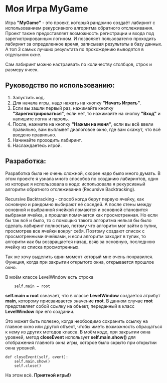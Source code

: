 # Моя Игра MyGame

Игра **"MyGame"** - это проект, который рандомно создаёт лабиринт с использованием рекурсивного алгоритма обратного отслеживания.
Проект также предоставляет возможность регистрации и входа под зарегистрированным логином.
И позволяет пользователю проходить лабиринт за определенное время, записывая результаты в базу данных.
А топ 3 самых лучших результата по прохождению выводятся в отдельном окне.

Сам лабиринт можно настраивать по количеству столбцов, строк и размеру ячеек.

## Руководство по использованию:

1. Запустить код.
2. Для начала игры, надо нажать на кнопку **"Начать Играть"**.
3. Если вы зашли первый раз, нажимайте кнопку **"Зарегистрироваться"**, если нет, то нажимайте на кнопку **"Вход"** и напишите логин и пароль.
4. После, нажмите на кнопку **"Нажми на меня"**, если вы всё ввели правильно, вам выплывет диалоговое окно, где вам скажут, что всё введено правильно.
5. Начинайте проходить лабиринт.
6. Наслаждаетесь игрой.

## Разработка: 
 Разработка была не очень сложной, скорее надо было много думать.
В этом проекте я узнала много способов по созданию лабиринтов, один из которых я использовала в коде: использовала я рекурсивный алгоритм обратного отслеживания (Recursive Backtracking).

Recursive Backtracking - способ когда берут первую ячейку, как основную и рандомно выбирают её соседей. 
А после стены между основной и выбранной ячейкой ломаются и основной становится выбраная ячейка, а прошлая помечается как просмотренная.
Но если бы так всё и было, то с помощью такого алгоритма нельзя бы было сделать лабиринт полностью, потому что алгоритм мог зайти в тупик, просмотрев все ячейки вокруг себя.
Поэтому создают список с просмотренными ячейками, и если алгоритм заходит в тупик, то алгоритм как бы возвращается назад, взяв за основную, последнюю ячейку из списка просмотренных.

 Так же хочу выделить один момент который мне очень понравился. Функция, когда при закрытии открытого окна, открывается прошлое окно.

 В моём классе LevelWindow есть строка

        self.main = root

 **self.main = root** означает, что в классе **LevelWindow** создается атрибут **main**, которому присваивается значение **root**.
 В данном случае **root** представляет собой ссылку на объект, переданный в класс **LevelWindow** при его создании.

 Это может быть полезно, когда необходимо сохранить ссылку на главное окно или другой объект, чтобы иметь возможность обращаться к нему из других методов класса.
 В моём коде, при закрытии окна уровней, метод **closeEvent** использует **self.main.show()** для отображения главного окна игры, которое было скрыто при открытии окна уровней.

    def closeEvent(self, event):
        self.main.show()
        self.close()

 На этом всё. **Приятной игры!)**
